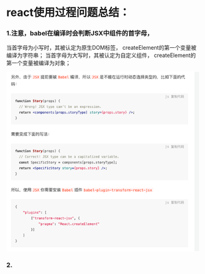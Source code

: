 # react使用过程问题总结：

### 1.注意，babel在编译时会判断JSX中组件的首字母，
当首字母为小写时，其被认定为原生DOM标签，
createElement的第一个变量被编译为字符串；
当首字母为大写时，其被认定为自定义组件，
createElement的第一个变量被编译为对象；

![](.question_images/37d58457.png)

### 2.
